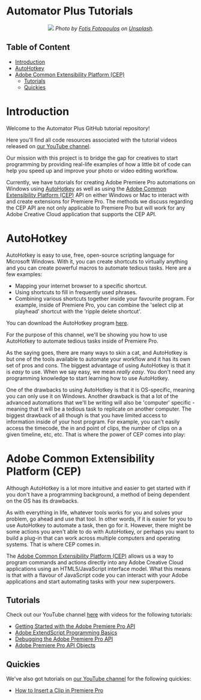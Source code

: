 <h1> Automator Plus Tutorials</h1>

<p align="center">
  <img src='./assets/cover-image.jpg'>
  <cite>Photo by <a href='https://unsplash.com/@ffstop?utm_source=unsplash&utm_medium=referral&utm_content=creditCopyText'>Fotis Fotopoulos</a> on <a href='https://unsplash.com/'>Unsplash</a>.</cite>
</p>

<h2>Table of Content</h2>

- [Introduction](#introduction)
- [AutoHotkey](#autohotkey)
- [Adobe Common Extensibility Platform (CEP)](#adobe-common-extensibility-platform-cep)
  - [Tutorials](#tutorials)
  - [Quickies](#quickies)

# Introduction

Welcome to the Automator Plus GitHub tutorial repository!

Here you'll find all code resources associated with the tutorial videos released on <a href='https://www.youtube.com/channel/UCZ37VRaNmWZ3ba0xQ2bsbOw'>our YouTube channel</a>. 


Our mission with this project is to bridge the gap for creatives to start programming by providing real-life examples of how a little bit of code can help you speed up and improve your photo or video editing workflow.

Currently, we have tutorials for creating Adobe Premiere Pro automations on Windows using <a href='https://www.autohotkey.com/'>AutoHotkey</a> as well as using the <a href='https://github.com/Adobe-CEP/CEP-Resources'>Adobe Common Extensibility Platform (CEP)</a> API on either Windows or Mac to interact with and create extensions for Premiere Pro. The methods we discuss regarding the CEP API are not only applicable to Premiere Pro but will work for any Adobe Creative Cloud application that supports the CEP API.

# AutoHotkey
AutoHotkey is easy to use, free, open-source scripting language for Microsoft Windows. With it, you can create shortcuts to virtually anything and you can create powerful macros to automate tedious tasks. Here are a few examples:

+ Mapping your internet browser to a specific shortcut.
+ Using shortcuts to fill in frequently used phrases.
+ Combining various shortcuts together inside your favourite program. For example, inside of Premiere Pro, you can combine the 'select clip at playhead' shortcut with the 'ripple delete shortcut'. 

You can download the AutoHotkey program <a href='https://www.autohotkey.com/'>here</a>.

For the purpose of this channel, we'll be showing you how to use AutoHotkey to automate tedious tasks inside of Premiere Pro.

As the saying goes, there are many ways to skin a cat, and AutoHotkey is but one of the tools available to automate your workflow and it has its own set of pros and cons. The biggest advantage of using AutoHotkey is that it is *easy* to use. When we say easy, we mean *really* *easy*. You don't need any programming knowledge to start learning how to use AutoHotkey. 

One of the drawbacks to using AutoHotkey is that it is OS-specific, meaning you can only use it on Windows. Another drawback is that a lot of the advanced automations that we'll be writing will also be 'computer' specific - meaning that it will be a tedious task to replicate on another computer. The biggest drawback of all though is that you have limited access to information inside of your host program. For example, you can't easily access the timecode, the in and point of clips, the number of clips on a given timeline, etc, etc. That is where the power of CEP comes into play:

# Adobe Common Extensibility Platform (CEP) 

Although AutoHotkey is a lot more intuitive and easier to get started with if you don't have a programming background, a method of being dependent on the OS has its drawbacks. 

As with everything in life, whatever tools works for you and solves your problem, go ahead and use that tool. In other words, if it is easier for you to use AutoHotkey to automate a task, then go for it. However, there might be some actions you aren't able to do with AutoHotkey, or perhaps you want to build a plug-in that can work across multiple computers and operating systems. That is where CEP comes in.

 The <a href='https://github.com/Adobe-CEP/CEP-Resources'>Adobe Common Extensibility Platform (CEP)</a> allows us a way to program commands and actions directly into any Adobe Creative Cloud applications using an HTML5/JavaScript interface model. What this means is that with a flavour of JavaScript code you can interact with your Adobe applications and start automating tasks with your new superpowers. 

## Tutorials

Check out our YouTube channel <a href='https://www.youtube.com/channel/UCZ37VRaNmWZ3ba0xQ2bsbOw'>here</a> with videos for the following tutorials:

+ <a href="./CEP/getting-started-with-the-adobe-premiere-pro-api/getting-started-with-the-adobe-premiere-pro-api.md">Getting Started with the Adobe Premiere Pro API</a>
+ <a href="./CEP/adobe-extendscript-programming-basics/adobe-extendscript-programming-basics.md">Adobe ExtendScript Programming Basics</a>
+ <a href="./CEP/debugging-the-adobe-premiere-pro-api/debugging-the-adobe-premiere-pro-api.md">Debugging the Adobe Premiere Pro API</a>
+ <a href="./CEP/adobe-premiere-pro-API-objects/adobe-premiere-pro-API-objects.md">Adobe Premiere Pro API Objects</a>


## Quickies

We've also got tutorials on <a href='https://www.youtube.com/channel/UCZ37VRaNmWZ3ba0xQ2bsbOw'>our YouTube channel</a> for the following quickies:

+ <a href='https://github.com/automator-plus/tutorials/blob/master/CEP/quickies/insertClip.jsx'>How to Insert a Clip in Premiere Pro</a>